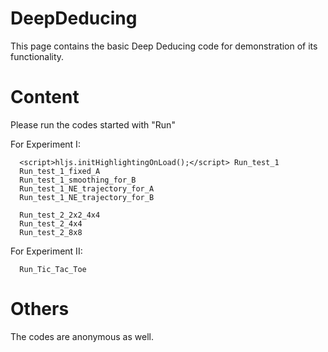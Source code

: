 # DeepDeducing
This page contains the basic Deep Deducing code for demonstration of its functionality.

# Content
Please run the codes started with "Run" 

For Experiment I:

      <script>hljs.initHighlightingOnLoad();</script> Run_test_1
      Run_test_1_fixed_A
      Run_test_1_smoothing_for_B
      Run_test_1_NE_trajectory_for_A
      Run_test_1_NE_trajectory_for_B

      Run_test_2_2x2_4x4
      Run_test_2_4x4
      Run_test_2_8x8

For Experiment II:

      Run_Tic_Tac_Toe

# Others
The codes are anonymous as well.
